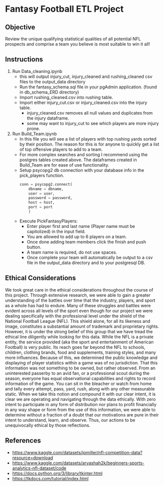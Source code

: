 # Fantasy Football ETL Project 
## Objective 

Review the unique qualifying statistical qualities of all potential NFL
prospects and comprise a team you believe is most suitable to win it all!

## Instructions 
1. Run Data_cleaning.ipynb
    - this will output injury_cut, injury_cleaned and rushing_cleaned csv files to the output_data directory
    - Run the fantasy_schema.sql file in your pgAdmin application. (found in db_schema_ERD directory)
    - Import rushing_cleaned.csv into rushing table.
    - Import either injury_cut.csv or injury_cleaned.csv into the injury table.
        - injury_cleaned.csv removes all null values and duplicates from the injury dataframe.
        - some may want to injury_cut to see which players are more injury prone. 
2. Run Build_Team.ipynb 
    - In this file you will see a list of players with top rushing yards sorted by their position. The reason for this is for anyone to quickly get a list of top offensive players to add to a team.
    - For more complex searches and sorting I recommend using the postgres tables created above. The dataframes created in Build_Team are for ease of use functionality. 
    - Setup psycopg2 db connection with your database info in the pick_players function.
        ```python
        conn = psycopg2.connect(
            dbname = dbname,
            user = user,
            password = password,
            host = host,
            port = port
            )
        ```
    - Execute PickFantasyPlayers:
        - Enter player first and last name (Player name must be capitolized) in the input field. 
        - You are allowed to add up to 6 players on a team. 
        - Once done adding team members click the finish and push button. 
        - A team name is required, do not use spaces. 
        - Once complete your team will automatically be output to a csv file in the output_data directory and to your postgresql DB.

## Ethical Considerations

We took great care in the ethical considerations throughout the course of this project. Through extensive research, we were able to gain a greater understanding of the battles over time that the industry, players, and sport as a whole has had to endure. Many of these struggles and battles were evident across all levels of the sport even though for our project we were dealing specifically with the professional level under the shield of the National Football League (NFL). This shield alone, for all its likeness and image, constitutes a substantial amount of trademark and proprietary rights. However, it is under the strong belief of this group that we have tread the ethical line diligently while looking for this data. While the NFL is a private entity, the service provided (aka the sport and entertainment of American Football) is very public. Its reach goes far beyond the NFL to schools, children, clothing brands, food and supplements, training styles, and many more influences. Because of this, we determined the public knowledge and displaying of player statistics within a game was of no jurisdiction. That this information was not something to be owned, but rather observed. From an uninterested passerby to an avid fan, or a professional scout during the season, everyone has equal observational capabilities and rights to record information of the game. You can sit in the bleacher or watch from home and tally every attempt, pass, yard, rush, along with any other measurable static. When we take this notion and compound it with our clear intent, it is clear we are operating and navigating through the data ethically. With zero intent to participate in any form of distribution nor plans to profit financially in any way shape or form from the use of this information, we were able to determine without a fraction of a doubt that our motivations are pure in their intent to understand, learn, and observe. Thus, our actions to be unequivocally ethical by those reflections.

## References
- https://www.kaggle.com/datasets/jpmiller/nfl-competition-data?resource=download
- https://www.kaggle.com/datasets/aryashah2k/beginners-sports-analytics-nfl-dataset/code
- https://docs.python.org/3/library/tkinter.html
- https://tkdocs.com/tutorial/index.html

    
    

